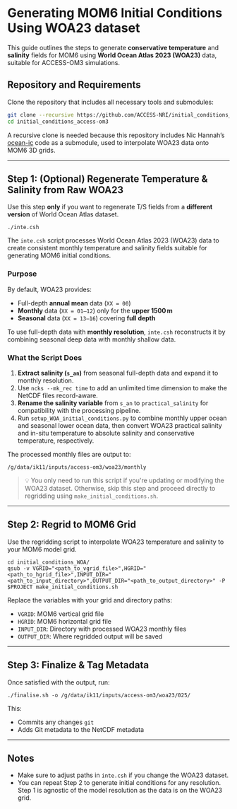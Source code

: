# Generating MOM6 Initial Conditions Using WOA23 dataset

This guide outlines the steps to generate **conservative temperature** and **salinity** fields for MOM6 using **World Ocean Atlas 2023 (WOA23)** data, suitable for ACCESS-OM3 simulations.

## Repository and Requirements

Clone the repository that includes all necessary tools and submodules:

```bash
git clone --recursive https://github.com/ACCESS-NRI/initial_conditions_access-om3.git
cd initial_conditions_access-om3
```

A recursive clone is needed because this repository includes Nic Hannah’s [ocean-ic](https://github.com/COSIMA/ocean-ic) code as a submodule, used to interpolate WOA23 data onto MOM6 3D grids.

---

## Step 1: (Optional) Regenerate Temperature & Salinity from Raw WOA23

Use this step **only** if you want to regenerate T/S fields from a **different version** of World Ocean Atlas dataset.

```
./inte.csh
```

The `inte.csh` script processes World Ocean Atlas 2023 (WOA23) data to create consistent monthly temperature and salinity fields suitable for generating MOM6 initial conditions.

### Purpose

By default, WOA23 provides:
- Full-depth **annual mean** data (`XX = 00`)
- **Monthly** data (`XX = 01–12`) only for the **upper 1500 m**
- **Seasonal** data (`XX = 13–16`) covering **full depth**

To use full-depth data with **monthly resolution**, `inte.csh` reconstructs it by combining seasonal deep data with monthly shallow data.

### What the Script Does

1. **Extract salinity (`s_an`)** from seasonal full-depth data and expand it to monthly resolution.
2. Use `ncks --mk_rec time` to add an unlimited time dimension to make the NetCDF files record-aware.
3. **Rename the salinity variable** from `s_an` to `practical_salinity` for compatibility with the processing pipeline.
4. Run `setup_WOA_initial_conditions.py` to combine monthly upper ocean and seasonal lower ocean data, then convert WOA23 practical salinity and in-situ temperature to absolute salinity and conservative temperature, respectively.

The processed monthly files are output to:
```
/g/data/ik11/inputs/access-om3/woa23/monthly
```

> 💡 You only need to run this script if you're updating or modifying the WOA23 dataset. Otherwise, skip this step and proceed directly to regridding using `make_initial_conditions.sh`.

---

## Step 2: Regrid to MOM6 Grid

Use the regridding script to interpolate WOA23 temperature and salinity to your MOM6 model grid.

```
cd initial_conditions_WOA/
qsub -v VGRID="<path_to_vgrid_file>",HGRID="<path_to_hgrid_file>",INPUT_DIR="<path_to_input_directory>",OUTPUT_DIR="<path_to_output_directory>" -P $PROJECT make_initial_conditions.sh
```

Replace the variables with your grid and directory paths:
- `VGRID`: MOM6 vertical grid file
- `HGRID`: MOM6 horizontal grid file
- `INPUT_DIR`: Directory with processed WOA23 monthly files
- `OUTPUT_DIR`: Where regridded output will be saved

---

## Step 3: Finalize & Tag Metadata

Once satisfied with the output, run:

```
./finalise.sh -o /g/data/ik11/inputs/access-om3/woa23/025/
```

This:
- Commits any changes `git`
- Adds Git metadata to the NetCDF metadata

---

##  Notes

- Make sure to adjust paths in `inte.csh` if you change the WOA23 dataset.
- You can repeat Step 2 to generate initial conditions for any resolution. Step 1 is agnostic of the model resolution as the data is on the WOA23 grid.

